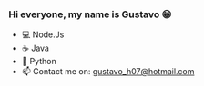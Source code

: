 ### Hi everyone, my name is Gustavo 😁

- 💻 Node.Js
- ☕ Java
- 🐍 Python
- 📫 Contact me on: gustavo_h07@hotmail.com
